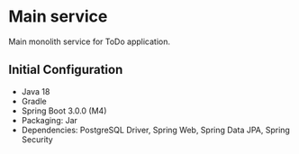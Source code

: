 # Main service

Main monolith service for ToDo application.

## Initial Configuration

- Java 18
- Gradle
- Spring Boot 3.0.0 (M4)
- Packaging: Jar
- Dependencies: PostgreSQL Driver, Spring Web, Spring Data JPA, Spring Security
